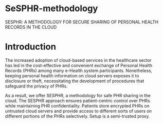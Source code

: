 # SeSPHR-methodology
SESPHR: A METHODOLOGY FOR SECURE SHARING OF PERSONAL HEALTH RECORDS IN THE CLOUD
# Introduction
 The increased adoption of cloud-based services in the healthcare sector has led in the cost-effective and convenient exchange of Personal Health Records (PHRs) among many e-Health system participants. Nonetheless, keeping personal health information on cloud servers exposes it to disclosure or theft, necessitating the development of procedures that safeguard the privacy of PHRs.

 As a result, we offer SESPHR, a methodology for safe PHR sharing in the cloud. The SESPHR approach ensures patient-centric control over PHRs while maintaining PHR confidentiality. Patients store encrypted PHRs on untrusted cloud servers and provide access to different sorts of users on different portions of the PHRs selectively. Setup is a semi-trusted proxy.
